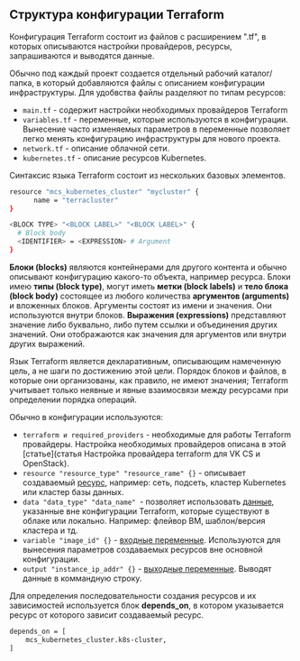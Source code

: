 ## Структура конфигурации Terraform

Конфигурация Terraform состоит из файлов с расширением ".tf", в которых описываются настройки провайдеров, ресурсы, запрашиваются и выводятся данные. 

Обычно под каждый проект создается отдельный рабочий каталог/папка, в который добавляются файлы с описанием конфигурации инфраструктуры. Для удобвства файлы разделяют по типам ресурсов:
- `main.tf` - содержит настройки необходимых провайдеров Terraform
- `variables.tf` - переменные, которые используются в конфигурации. Вынесение часто изменяемых параметров в переменные позволяет легко менять конфигурацию инфраструктуры для нового проекта.
- `network.tf` - описание облачной сети.
- `kubernetes.tf` - описание ресурсов Kubernetes.

Синтаксис языка Terraform состоит из нескольких базовых элементов.

``` bash
resource "mcs_kubernetes_cluster" "mycluster" {
      name = "terracluster"
}

<BLOCK TYPE> "<BLOCK LABEL>" "<BLOCK LABEL>" {
  # Block body
  <IDENTIFIER> = <EXPRESSION> # Argument
}

```

**Блоки (blocks)** являются контейнерами для другого контента и обычно описывают конфигурацию какого-то объекта, например ресурса.
Блоки имею **типы (block type)**, могут иметь **метки (block labels)** и **тело блока (block body)** состоящее из любого количества **аргументов (arguments)** и вложенных блоков.  Аргументы состоят из имени и значения. Они используются внутри блоков.
**Выражения (expressions)** представляют значение либо буквально, либо путем ссылки и объединения других значений. Они отображаются как значения для аргументов или внутри других выражений.

Язык Terraform является декларативным, описывающим намеченную цель, а не шаги по достижению этой цели. Порядок блоков и файлов, в которые они организованы, как правило, не имеют значения; Terraform учитывает только неявные и явные взаимосвязи между ресурсами при определении порядка операций.

Обычно в конфигурации используются:
 - ```terraform и required_providers``` - необходимые для работы Terraform провайдеры. Настройка необходимых провайдеров описана в этой [статье](статья Настройка провайдера terraform для VK CS и OpenStack).
 - ```resource "resource_type" "resource_rame" {}``` - описывает создаваемый [ресурс](https://www.terraform.io/language/resources/syntax), например: сеть, подсеть, кластер Kubernetes или кластер базы данных. 
 - ```data "data_type" "data_name" ```- позволяет использовать [данные](https://www.terraform.io/language/data-sources), указанные вне конфигурации Terraform, которые существуют в облаке или локально. Например: флейвор ВМ, шаблон/версия кластера и тд.
 - ```variable "image_id" {}``` - [входные переменные](https://www.terraform.io/language/values/variables). Используются для вынесения параметров создаваемых ресурсов вне основной конфигурации.
 - ```output "instance_ip_addr" {}``` - [выходные переменные](https://www.terraform.io/language/values/outputs). Выводят данные в коммандную строку.

Для определения последовательности создания ресурсов и их зависимостей используется блок **depends_on**, в котором указывается ресурс от которого зависит создаваемый ресурс.
``` bash
depends_on = [
    mcs_kubernetes_cluster.k8s-cluster,
]
```